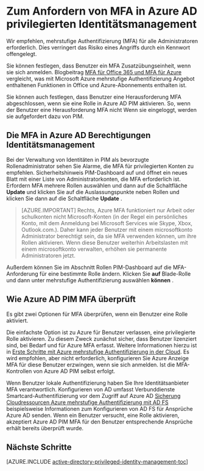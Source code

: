 <properties
   pageTitle="Wie mehrstufige Authentifizierung | Microsoft Azure"
   description="Erfahren Sie, wie mehrstufige Authentifizierung (MFA) für privilegierte Identitäten Azure Active Directory privilegierte Identitätsmanagement-Erweiterung."
   services="active-directory"
   documentationCenter=""
   authors="kgremban"
   manager="femila"
   editor=""/>

<tags
   ms.service="active-directory"
   ms.devlang="na"
   ms.topic="article"
   ms.tgt_pltfrm="na"
   ms.workload="identity"
   ms.date="07/01/2016"
   ms.author="kgremban"/>

# <a name="how-to-require-mfa-in-azure-ad-privileged-identity-management"></a>Zum Anfordern von MFA in Azure AD privilegierten Identitätsmanagement

Wir empfehlen, mehrstufige Authentifizierung (MFA) für alle Administratoren erforderlich. Dies verringert das Risiko eines Angriffs durch ein Kennwort offengelegt.

Sie können festlegen, dass Benutzer ein MFA Zusatzübungseinheit, wenn sie sich anmelden. Blogbeitrag [MFA für Office 365 und MFA für Azure](https://blogs.technet.microsoft.com/ad/2014/02/11/mfa-for-office-365-and-mfa-for-azure/) vergleicht, was mit Microsoft Azure mehrstufige Authentifizierung Angebot enthaltenen Funktionen in Office und Azure-Abonnements enthalten ist.

Sie können auch festlegen, dass Benutzer eine Herausforderung MFA abgeschlossen, wenn sie eine Rolle in Azure AD PIM aktivieren. So, wenn der Benutzer eine Herausforderung MFA nicht Wenn sie eingeloggt, werden sie aufgefordert dazu von PIM.

## <a name="requiring-mfa-in-azure-ad-privileged-identity-management"></a>Die MFA in Azure AD Berechtigungen Identitätsmanagement

Bei der Verwaltung von Identitäten in PIM als bevorzugte Rollenadministrator sehen Sie Alarme, die MFA für privilegierten Konten zu empfehlen. Sicherheitshinweis PIM-Dashboard auf und öffnet ein neues Blatt mit einer Liste von Administratorkonten, die MFA erforderlich ist.  Erfordern MFA mehrere Rollen auswählen und dann auf die Schaltfläche **Update** und klicken Sie auf die Auslassungspunkte neben Rollen und klicken Sie dann auf die Schaltfläche **Update** .

> [AZURE.IMPORTANT] Rechts, Azure MFA funktioniert nur Arbeit oder schulkonten nicht Microsoft-Konten (in der Regel ein persönliches Konto, mit dem Anmeldung bei Microsoft Services wie Skype, Xbox, Outlook.com.). Daher kann jeder Benutzer mit einem microsoftkonto Administrator berechtigt sein, da sie MFA verwenden können, um ihre Rollen aktivieren. Wenn diese Benutzer weiterhin Arbeitslasten mit einem microsoftkonto verwalten, erhöhen sie permanente Administratoren jetzt.

Außerdem können Sie im Abschnitt Rollen PIM-Dashboard auf die MFA-Anforderung für eine bestimmte Rolle ändern. Klicken Sie **auf** Blade-Rolle und dann unter mehrstufige Authentifizierung auswählen **können** .

## <a name="how-azure-ad-pim-validates-mfa"></a>Wie Azure AD PIM MFA überprüft

Es gibt zwei Optionen für MFA überprüfen, wenn ein Benutzer eine Rolle aktiviert.

Die einfachste Option ist zu Azure für Benutzer verlassen, eine privilegierte Rolle aktivieren. Zu diesem Zweck zunächst sicher, dass Benutzer lizenziert sind, bei Bedarf und für Azure MFA erfasst. Weitere Informationen hierzu ist in [Erste Schritte mit Azure mehrstufige Authentifizierung in der Cloud](../multi-factor-authentication/multi-factor-authentication-get-started-cloud.md). Es wird empfohlen, aber nicht erforderlich, konfigurieren Sie Azure Anzeige MFA für diese Benutzer erzwingen, wenn sie sich anmelden. Ist die MFA-Kontrollen von Azure AD PIM selbst erfolgt.

Wenn Benutzer lokale Authentifizierung haben Sie Ihre Identitätsanbieter MFA verantwortlich. Konfigurieren von AD umfasst Verbunddienste Smartcard-Authentifizierung vor dem Zugriff auf Azure AD [Sicherung Cloudressourcen Azure mehrstufige Authentifizierung mit AD FS](../multi-factor-authentication/multi-factor-authentication-get-started-adfs-cloud.md) beispielsweise Informationen zum Konfigurieren von AD FS für Ansprüche Azure AD senden. Wenn ein Benutzer versucht, eine Rolle aktivieren, akzeptiert Azure AD PIM MFA für den Benutzer entsprechende Ansprüche erhält bereits überprüft wurde.


<!--Every topic should have next steps and links to the next logical set of content to keep the customer engaged-->
## <a name="next-steps"></a>Nächste Schritte
[AZURE.INCLUDE [active-directory-privileged-identity-management-toc](../../includes/active-directory-privileged-identity-management-toc.md)]
